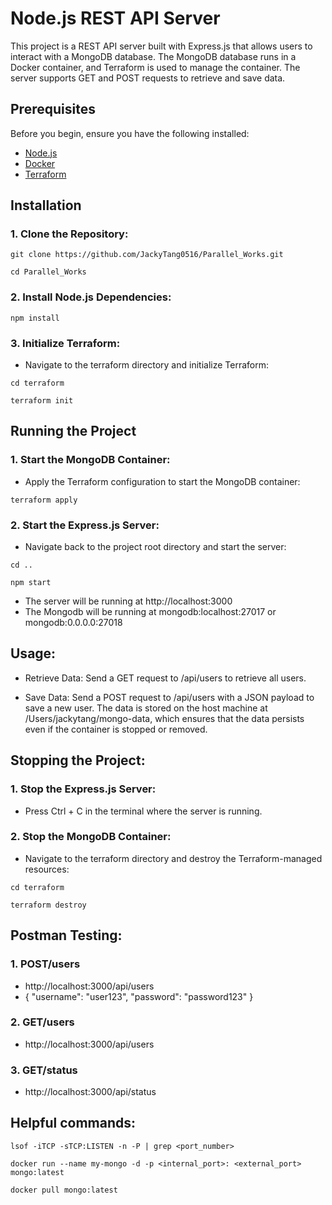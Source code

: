 # Node.js REST API Server
This project is a REST API server built with Express.js that allows users to interact with a MongoDB database. The MongoDB database runs in a Docker container, and Terraform is used to manage the container. The server supports GET and POST requests to retrieve and save data.

## Prerequisites

Before you begin, ensure you have the following installed:

- [Node.js](https://nodejs.org/)
- [Docker](https://www.docker.com/)
- [Terraform](https://www.terraform.io/)

## Installation

### 1. Clone the Repository:
```
git clone https://github.com/JackyTang0516/Parallel_Works.git
```
```
cd Parallel_Works
```
### 2. Install Node.js Dependencies:
```
npm install
```
### 3. Initialize Terraform:
- Navigate to the terraform directory and initialize Terraform:
```
cd terraform
```
```
terraform init
```
## Running the Project

### 1. Start the MongoDB Container:
- Apply the Terraform configuration to start the MongoDB container:
```
terraform apply
```
### 2. Start the Express.js Server:
- Navigate back to the project root directory and start the server:
```
cd ..
```
```
npm start
```
- The server will be running at http://localhost:3000
- The Mongodb will be running at mongodb:localhost:27017 or mongodb:0.0.0.0:27018

## Usage:

- Retrieve Data: Send a GET request to /api/users to retrieve all users.

- Save Data: Send a POST request to /api/users with a JSON payload to save a new user. The data is stored on the host machine at /Users/jackytang/mongo-data, which ensures that the data persists even if the container is stopped or removed.

## Stopping the Project:

### 1. Stop the Express.js Server:
- Press Ctrl + C in the terminal where the server is running.

### 2. Stop the MongoDB Container:
- Navigate to the terraform directory and destroy the Terraform-managed resources:
```
cd terraform
```
```
terraform destroy
```

## Postman Testing:
### 1. POST/users
- http://localhost:3000/api/users
- {
  "username": "user123",
  "password": "password123"
  }
### 2. GET/users
- http://localhost:3000/api/users
### 3. GET/status
- http://localhost:3000/api/status

## Helpful commands:

```
lsof -iTCP -sTCP:LISTEN -n -P | grep <port_number>
```
```
docker run --name my-mongo -d -p <internal_port>: <external_port> mongo:latest
```
```
docker pull mongo:latest
```




